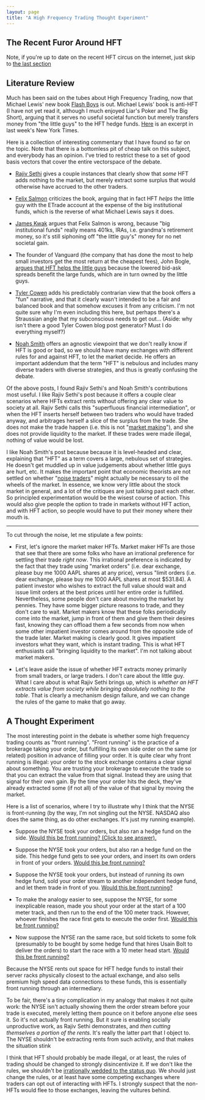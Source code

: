 ```yaml
---
layout: page
title: "A High Frequency Trading Thought Experiment"
---
```


The Recent Furor Around HFT
-----

Note, if you're up to date on the recent HFT circus on the internet,
just skip to [the last section](#thoughtexperiment)

Literature Review
----

Much has been said on the tubes about High Frequency Trading, now that
Michael Lewis' new book [Flash
Boys](http://books.google.com/books?id=UcIkAwAAQBAJ) is out. Michael
Lewis' book is anti-HFT (I have not yet read it, although I much
enjoyed Liar's Poker and The Big Short), arguing that it serves no
useful societal function but merely transfers money from "the little
guys" to the HFT hedge
funds. [Here](http://www.nytimes.com/2014/04/06/magazine/flash-boys-michael-lewis.html?_r=0)
is an excerpt in last week's New York Times.

Here is a collection of interesting commentary that I have found so
far on the topic. Note that there is a bottomless pit of cheap talk on
this subject, and everybody has an opinion. I've tried to restrict
these to a set of good basis vectors that cover the entire vectorspace
of the debate.

* [Rajiv
Sethi](http://rajivsethi.blogspot.com/2014/04/superfluous-financial-intermediation.html)
gives a couple instances that clearly show that *some* HFT adds
nothing to the market, but merely extract some surplus that would
otherwise have accrued to the other traders.

* [Felix
  Salmon](http://blogs.reuters.com/felix-salmon/2014/03/31/michael-lewiss-flawed-new-book/)
  criticizes the book, arguing that in fact HFT *helps* the little guy
  with the ETrade account at the expense of the big institutional
  funds, which is the reverse of what Michael Lewis says it does.

* [James Kwak](http://baselinescenario.com/2014/04/04/incidence/)
  argues that Felix Salmon is wrong, because "big institutional funds"
  really means 401ks, IRAs, i.e. grandma's retirement money, so it's
  still siphoning off "the little guy's" money for no net societal
  gain.

* The founder of Vanguard (the company that has done the most to help
  small investors get the most return at the cheapest fees), John
  Bogle, [argues that HFT helps the little
  guys](http://www.cbsnews.com/news/jack-bogle-michael-lewis-is-wrong-about-rigged-markets/)
  because the lowered bid-ask spreads benefit the large funds, which are in turn owned by the little guys.

* [Tyler
  Cowen](http://marginalrevolution.com/marginalrevolution/2014/04/flash-boys-the-new-michael-lewis-book.html)
  adds his predictably contrarian view that the book offers a "fun"
  narrative, and that it clearly wasn't intended to be a fair and
  balanced book and that somehow excuses it from any criticism. I'm
  not quite sure why I'm even including this here, but perhaps there's
  a Straussian angle that my subconscious needs to get out... (Aside:
  why isn't there a good Tyler Cowen blog post generator? Must I do
  everything myself?)

* [Noah
  Smith](http://noahpinionblog.blogspot.com/2014/04/no-one-really-knows-if-hft-is-good-or.html)
  offers an agnostic viewpoint that we don't really know if HFT is
  good or bad, so we should have many exchanges with different rules
  for and against HFT, to let the market decide. He offers an
  important addendum that the term "HFT" is nebulous and includes many
  diverse traders with diverse strategies, and thus is greatly
  confusing the debate.

Of the above posts, I found Rajiv Sethi's and Noah Smith's
contributions most useful. I like Rajiv Sethi's post because it offers
a couple clear scenarios where HFTs extract rents without offering any
clear value to society at all. Rajiv Sethi calls this "superfluous
financial intermediation", or when the HFT inserts herself between two
traders who would have traded anyway, and arbitrages herself a slice
of the surplus from the trade. She does not make the trade happen
(i.e. this is not "[market
making](https://en.wikipedia.org/wiki/Market_maker)"), and she does
not provide liquidity to the market. If these trades were made
illegal, nothing of value would be lost.

I like Noah Smith's post because because it is level-headed and clear,
explaining that "HFT" as a term covers a large, nebulous set of
strategies. He doesn't get muddled up in value judgements about
whether little guys are hurt, etc. It makes the important point that
economic theorists are not settled on whether "[noise
traders](http://www.stanford.edu/~milgrom/publishedarticles/Information%20Trade%20and%20Common%20Knowledge.pdf)"
might actually be necessary to oil the wheels of the market. In
essence, we know very little about the stock market in general, and a
lot of the critiques are just talking past each other. So principled
experimentation would be the wisest course of action. This would also
give people the option to trade in markets without HFT action, and
with HFT action, so people would have to put their money where their
mouth is.


----

To cut through the noise, let me stipulate a few points:

* First, let's ignore the market maker HFTs. Market maker HFTs are
those that see that there are some folks who have an irrational
preference for settling their trade *right now*. This irrational
preference is indicated by the fact that they trade using "market
orders" (i.e. dear exchange, please buy me 1000 AAPL shares at any
price), versus "limit orders (i.e. dear exchange, please buy me 1000
AAPL shares at most $531.84). A patient investor who wishes to extract
the full value should wait and issue limit orders at the best prices
until her entire order is fulfilled. Nevertheless, some people don't
care about moving the market by pennies. They have some bigger picture
reasons to trade, and they don't care to wait. Market makers know that
these folks periodically come into the market, jump in front of them
and give them their desires fast, knowing they can offload them a few
seconds from now when some other impatient investor comes around from
the opposite side of the trade later. Market making is clearly
good. It gives impatient investors what they want, which is instant
trading. This is what HFT enthusiasts call "bringing liquidity to the
market". I'm not talking about market makers.

* Let's leave aside the issue of whether HFT extracts money primarily
from small traders, or large traders. I don't care about the little
guy. What I care about is what Rajiv Sethi brings up, which is
*whether an HFT extracts value from society while bringing absolutely
nothing to the table*. That is clearly a mechanism design failure, and
we can change the rules of the game to make that go away.


A Thought Experiment
----

<a name="thoughtexperiment"> </a>

The most interesting point in the debate is whether some high
frequency trading counts as "front running". "Front running" is the
practice of a brokerage taking your order, but fulfilling its own side
order on the same (or related) position in advance of filling your
order. It is quite clear why front running is illegal: your order to
the stock exchange contains a clear signal about something. You are
trusting your brokerage to execute the trade so that you can extract
the value from that signal. Instead they are using that signal for
their own gain. By the time your order hits the deck, they've already
extracted some (if not all) of the value of that signal by moving the
market.

Here is a list of scenarios, where I try to illustrate why I think
that the NYSE is front-running (by the way, I'm not singling out the
NYSE. NASDAQ also does the same thing, as do other exchanges. It's
just my running example). 

* Suppose the NYSE took your orders, but also ran a hedge fund on the
  side. 
<a href="#ans1" onclick="toggle_visibility('ans1');"> Would this be front running? (Click to see answer).</a>
<div id="ans1" style='display:none'>No, but it definitely raises suspicion.</div>

* Suppose the NYSE took your orders, but also ran a hedge fund on the
  side. This hedge fund gets to see your orders, and insert its own
  orders in front of your orders. 
<a href="#ans2" onclick="toggle_visibility('ans2');"> Would this be front running?</a>
<div markdown="0" id="ans2" style='display:none'>Yes, this is the textbook definition of frontrunning.</div>

* Suppose the NYSE took your orders, but instead of running its own
  hedge fund, sold your order stream to another independent hedge
  fund, and let them trade in front of you. 
<a href="#ans3" onclick="toggle_visibility('ans3')"> Would this be front running? </a>
<div markdown="0" id="ans3" style='display:none;'>Yes, they've just hired an intermediary to do the dirty work.</div>

* To make the analogy easier to see, suppose the NYSE, for some
  inexplicable reason, made you shout your order at the start of a 100
  meter track, and then run to the end of the 100 meter
  track. However, whoever finishes the race first gets to execute the
  order first. 
<a href="#ans4" onclick="toggle_visibility('ans4');"> Would this be front running?  </a> 
<div id="ans4" markdown="0" style='display:none;'>No, it's not front running, but this would be really weird. You shouldn't trade at such an exchange if you can afford to.</div>

* Now suppose the NYSE ran the same race, but sold tickets to some
  folk (presumably to be bought by some hedge fund that hires Usain
  Bolt to deliver the orders) to start the race with a 10 meter head
  start. 
<a href="#ans5" onclick="toggle_visibility('ans5');"> Would this be front running?  </a>
<div id="ans5" markdown="0" style='display:none;'>Yes. Because the NYSE is extracting rents from the front running going on. </div>

Because the NYSE rents out space for HFT hedge funds to install their
server racks physically closest to the actual exchange, and also sells
premium high speed data connections to these funds, this is
essentially front running through an intermediary. 

To be fair, there's a tiny complication in my analogy that makes it
not quite work: the NYSE isn't actually showing them the order stream
before your trade is executed, merely letting them pounce on it before
anyone *else* sees it. So it's not actually front running. But it sure
is enabling socially unproductive work, as Rajiv Sethi demonstrates,
and *then cutting themselves a portion of the rents*. It's really the
latter part that I object to. The NYSE shouldn't be extracting rents
from such activity, and that makes the situation stink

I think that HFT should probably be made illegal, or at least, the
rules of trading should be changed to strongly disincentivize it. If
we don't like the rules, we shouldn't be [irrationally wedded to the
status quo](http://www.hks.harvard.edu/fs/rzeckhau/SQBDM.pdf). We should
just change the rules, or at least have some competing exchanges where
traders can opt out of interacting with HFTs. I strongly suspect that
the non-HFTs would flee to those exchanges, leaving the vultures
behind.
